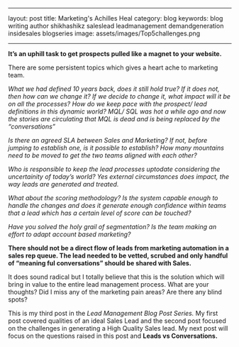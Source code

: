 
---

layout: post
title: Marketing's Achilles Heal
category: blog
keywords: blog writing author shikhashikz saleslead leadmanagement demandgeneration insidesales blogseries 
image: assets/images/Top5challenges.png

---
**It’s an uphill task to get prospects pulled like a magnet to your website.**

There are some persistent topics which gives a heart ache to marketing team. 

*What we had defined 10 years back, does it still hold true? If it does not, then how can we change it? If we decide to change it, what impact will it be on all the processes? How do we keep pace with the prospect/ lead definitions in this dynamic world? MQL/ SQL was hot a while ago and now the stories are circulating that MQL is dead and is being replaced by the “conversations”*

*Is there an agreed SLA between Sales and Marketing? If not, before jumping to establish one, is it possible to establish? How many mountains need to be moved to get the two teams aligned with each other?*

*Who is responsible to keep the lead processes uptodate considering the uncertainity of today’s world? Yes external circumstances does impact, the way leads are generated and treated.*

*What about the scoring methodology? Is the system capable enough to handle the changes and does it generate enough confidence within teams that a lead which has a certain level of score can be touched?*

*Have you solved the holy grail of segmentation? Is the team making an effort to adapt account based marketing?*

**There should not be a direct flow of leads from marketing automation in a sales rep queue. The lead needed to be vetted, scrubed and only handful of “meaning ful conversations” should be shared with Sales.**

It does sound radical but I totally believe that this is the solution which will bring in value to the entire lead management process. What are your thoughts? Did I miss any of the marketing pain areas? Are there any blind spots?

This is my third post in the *Lead Management Blog Post Series.* My first post covered qualities of an ideal Sales Lead and the second post focused on the challenges in generating a High Quality Sales lead. My next post will focus on the questions raised in this post and **Leads vs Conversations.**
